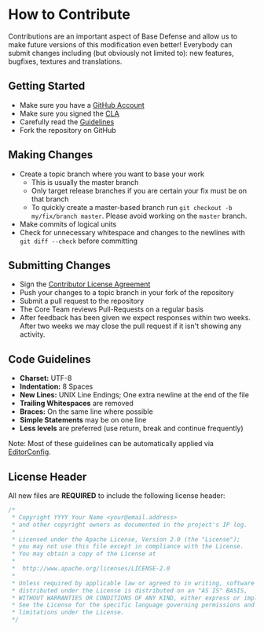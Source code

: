 How to Contribute
=================

Contributions are an important aspect of Base Defense and allow us to make future versions of this modification even
better! Everybody can submit changes including (but obviously not limited to): new features, bugfixes, textures and
translations.

Getting Started
---------------

* Make sure you have a [GitHub Account](https://github.com/signup/free)
* Make sure you signed the [CLA](https://www.clahub.com/agreements/LordAkkarin/BaseDefense2)
* Carefully read the [Guidelines](#guidelines)
* Fork the repository on GitHub

Making Changes
--------------

* Create a topic branch where you want to base your work
  - This is usually the master branch
  - Only target release branches if you are certain your fix must be on that branch
  - To quickly create a master-based branch run ```git checkout -b my/fix/branch master```. Please avoid working on the ```master``` branch.
* Make commits of logical units
* Check for unnecessary whitespace and changes to the newlines with ```git diff --check``` before committing

Submitting Changes
------------------
* Sign the [Contributor License Agreement](https://www.clahub.com/agreements/LordAkkarin/BaseDefense2)
* Push your changes to a topic branch in your fork of the repository
* Submit a pull request to the repository
* The Core Team reviews Pull-Requests on a regular basis
* After feedback has been given we expect responses within two weeks. After two weeks we may close the pull request if it isn't showing any activity.

Code Guidelines
---------------
* **Charset:** UTF-8
* **Indentation:** 8 Spaces
* **New Lines:** UNIX Line Endings; One extra newline at the end of the file
* **Trailing Whitespaces** are removed
* **Braces:** On the same line where possible
* **Simple Statements** may be on one line
* **Less levels** are preferred (use return, break and continue frequently)

Note: Most of these guidelines can be automatically applied via [EditorConfig](http://editorconfig.org/).

License Header
--------------
All new files are **REQUIRED** to include the following license header:

```java
/*
 * Copyright YYYY Your Name <your@email.address>
 * and other copyright owners as documented in the project's IP log.
 *
 * Licensed under the Apache License, Version 2.0 (the "License");
 * you may not use this file except in compliance with the License.
 * You may obtain a copy of the License at
 *
 * 	http://www.apache.org/licenses/LICENSE-2.0
 *
 * Unless required by applicable law or agreed to in writing, software
 * distributed under the License is distributed on an "AS IS" BASIS,
 * WITHOUT WARRANTIES OR CONDITIONS OF ANY KIND, either express or implied.
 * See the License for the specific language governing permissions and
 * limitations under the License.
 */
```
